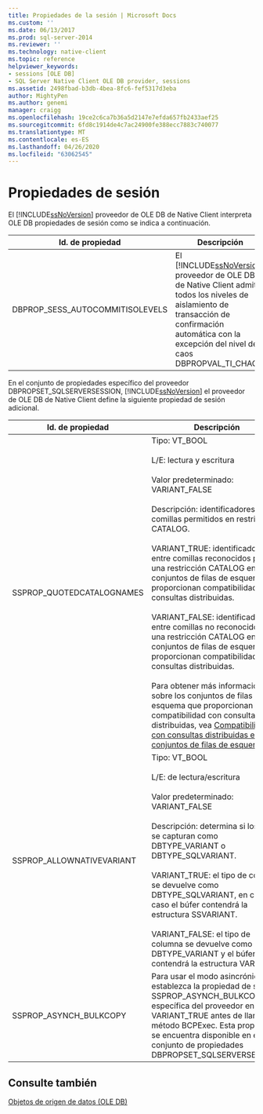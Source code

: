 ```yaml
---
title: Propiedades de la sesión | Microsoft Docs
ms.custom: ''
ms.date: 06/13/2017
ms.prod: sql-server-2014
ms.reviewer: ''
ms.technology: native-client
ms.topic: reference
helpviewer_keywords:
- sessions [OLE DB]
- SQL Server Native Client OLE DB provider, sessions
ms.assetid: 2498fbad-b3db-4bea-8fc6-fef5317d3eba
author: MightyPen
ms.author: genemi
manager: craigg
ms.openlocfilehash: 19ce2c6ca7b36a5d2147e7efda657fb2433aef25
ms.sourcegitcommit: 6fd8c1914de4c7ac24900fe388ecc7883c740077
ms.translationtype: MT
ms.contentlocale: es-ES
ms.lasthandoff: 04/26/2020
ms.locfileid: "63062545"
---
```

# <a name="session-properties"></a>Propiedades de sesión
  El [!INCLUDE[ssNoVersion](../../includes/ssnoversion-md.md)] proveedor de OLE DB de Native Client interpreta OLE DB propiedades de sesión como se indica a continuación.  
  
|Id. de propiedad|Descripción|  
|-----------------|-----------------|  
|DBPROP_SESS_AUTOCOMMITISOLEVELS|El [!INCLUDE[ssNoVersion](../../includes/ssnoversion-md.md)] proveedor de OLE DB de Native Client admite todos los niveles de aislamiento de transacción de confirmación automática con la excepción del nivel de caos DBPROPVAL_TI_CHAOS.|  
  
 En el conjunto de propiedades específico del proveedor DBPROPSET_SQLSERVERSESSION, [!INCLUDE[ssNoVersion](../../includes/ssnoversion-md.md)] el proveedor de OLE DB de Native Client define la siguiente propiedad de sesión adicional.  
  
|Id. de propiedad|Descripción|  
|-----------------|-----------------|  
|SSPROP_QUOTEDCATALOGNAMES|Tipo: VT_BOOL<br /><br /> L/E: lectura y escritura<br /><br /> Valor predeterminado: VARIANT_FALSE<br /><br /> Descripción: identificadores entre comillas permitidos en restricción CATALOG.<br /><br /> VARIANT_TRUE: identificadores entre comillas reconocidos para una restricción CATALOG en conjuntos de filas de esquema que proporcionan compatibilidad con consultas distribuidas.<br /><br /> VARIANT_FALSE: identificadores entre comillas no reconocidos para una restricción CATALOG en conjuntos de filas de esquema que proporcionan compatibilidad con consultas distribuidas.<br /><br /> Para obtener más información sobre los conjuntos de filas de esquema que proporcionan compatibilidad con consultas distribuidas, vea [Compatibilidad con consultas distribuidas en conjuntos de filas de esquema](../native-client/ole-db/schema-rowsets-distributed-query-support.md).|  
|SSPROP_ALLOWNATIVEVARIANT|Tipo: VT_BOOL<br /><br /> L/E: de lectura/escritura<br /><br /> Valor predeterminado: VARIANT_FALSE<br /><br /> Descripción: determina si los datos se capturan como DBTYPE_VARIANT o DBTYPE_SQLVARIANT.<br /><br /> VARIANT_TRUE: el tipo de columna se devuelve como DBTYPE_SQLVARIANT, en cuyo caso el búfer contendrá la estructura SSVARIANT.<br /><br /> VARIANT_FALSE: el tipo de columna se devuelve como DBTYPE_VARIANT y el búfer contendrá la estructura VARIANT.|  
|SSPROP_ASYNCH_BULKCOPY|Para usar el modo asincrónico, establezca la propiedad de sesión SSPROP_ASYNCH_BULKCOPY específica del proveedor en VARIANT_TRUE antes de llamar al método BCPExec. Esta propiedad se encuentra disponible en el conjunto de propiedades DBPROPSET_SQLSERVERSESSION.|  
  
## <a name="see-also"></a>Consulte también  
 [Objetos de origen de datos &#40;OLE DB&#41;](data-source-objects-ole-db.md)  
  
  
